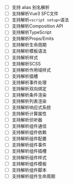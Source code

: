 - [ ] 支持 alias 别名解析
- [ ] 支持解析Vue3 SFC文件
- [ ] 支持解析`<script setup>`语法
- [ ] 支持解析Composition API
- [ ] 支持解析TypeScript
- [ ] 支持解析Props/Emits
- [ ] 支持解析生命周期
- [ ] 支持解析模板语法
- [ ] 支持解析样式
- [ ] 支持解析SCSS
- [ ] 支持解析作用域样式
- [ ] 支持解析插槽
- [ ] 支持解析事件处理
- [ ] 支持解析双向绑定
- [ ] 支持解析条件渲染
- [ ] 支持解析列表渲染
- [ ] 支持解析响应式系统
- [ ] 支持解析计算属性
- [ ] 支持解析侦听器
- [ ] 支持解析组件通信
- [ ] 支持解析组件依赖
- [ ] 支持解析组件配置
- [ ] 支持解析组件事件
- [ ] 支持解析组件插槽
- [ ] 支持解析组件样式
- [ ] 支持解析组件模板
- [ ] 支持解析组件脚本
- [ ] 支持解析组件生命周期